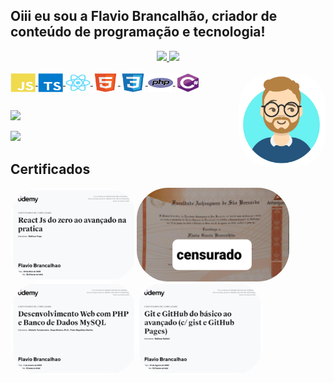 ## Oiii eu sou a Flavio Brancalhão, criador de conteúdo de programação e tecnologia!

<div align="center">

  <a href="https://github.com/flaviobrancalhao">

  <img height="180em" src="https://github-readme-stats.vercel.app/api?username=flaviobrancalhao&show_icons=true&theme=merko&include_all_commits=true&count_private=true"/>

  <img height="180em" src="https://github-readme-stats.vercel.app/api/top-langs/?username=flaviobrancalhao&layout=compact&langs_count=7&theme=merko&"/>

</div>

<div style="display: inline_block"><br>

  <img align="center" alt="Rafa-Js" height="30" width="40" src="https://raw.githubusercontent.com/devicons/devicon/master/icons/javascript/javascript-plain.svg">

  <img align="center" alt="Rafa-Ts" height="30" width="40" src="https://raw.githubusercontent.com/devicons/devicon/master/icons/typescript/typescript-plain.svg">

  <img align="center" alt="Rafa-React" height="30" width="40" src="https://raw.githubusercontent.com/devicons/devicon/master/icons/react/react-original.svg">

  <img align="center" alt="Rafa-HTML" height="30" width="40" src="https://raw.githubusercontent.com/devicons/devicon/master/icons/html5/html5-original.svg">

  <img align="center" alt="Rafa-CSS" height="30" width="40" src="https://raw.githubusercontent.com/devicons/devicon/master/icons/css3/css3-original.svg">

  <img align="center" alt="Rafa-Python" height="30" width="40" src="https://raw.githubusercontent.com/devicons/devicon/master/icons/php/php-original.svg">

  <img align="center" alt="Rafa-Csharp" height="30" width="40" src="https://raw.githubusercontent.com/devicons/devicon/master/icons/csharp/csharp-original.svg">

  <img align="right" alt="Rafa-pic" height="150" style="border-radius:50px;" src="Avatar-Maker.png">

</div>

  

  ##

 

<div> 

 

  <a href = "mailto:fgbrancalhao@gmail.com"><img src="https://img.shields.io/badge/-Gmail-%23333?style=for-the-badge&logo=gmail&logoColor=white" target="_blank"></a>

  <a href="https://www.linkedin.com/in/flavio-brancalhao-659574169/" target="_blank"><img src="https://img.shields.io/badge/-LinkedIn-%230077B5?style=for-the-badge&logo=linkedin&logoColor=white" target="_blank"></a> 

  
  
  ## Certificados
  <img align="left" alt="Rafa-pic" height="150" style="border-radius:50px;" src="react.jpg"> <img align="left" alt="Rafa-pic" height="150" style="border-radius:50px;" src="anhanguera.jpg"><img align="left" alt="Rafa-pic" height="150" style="border-radius:50px;" src="php.jpg"><img align="left" alt="Rafa-pic" height="150" style="border-radius:50px;" src="gitcurso.jpg">
